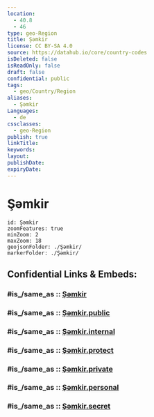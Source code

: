```yaml
---
location:
  - 40.8
  - 46
type: geo-Region
title: Şəmkir
license: CC BY-SA 4.0
source: https://datahub.io/core/country-codes
isDeleted: false
isReadOnly: false
draft: false
confidential: public
tags:
  - geo/Country/Region
aliases:
  - Şəmkir
Languages:
  - de
cssclasses:
  - geo-Region
publish: true
linkTitle:
keywords:
layout:
publishDate:
expiryDate:
---
```


# Şəmkir

```leaflet
id: Şəmkir
zoomFeatures: true 
minZoom: 2 
maxZoom: 18
geojsonFolder: ./Şəmkir/
markerFolder: ./Şəmkir/
```


## Confidential Links & Embeds: 

### #is_/same_as :: [Şəmkir](/_Standards/Earth/Continent/Asia/Asia~North~West/Azerbaijan/Regions~Azerbaijan/Ganja-Qazakh/counties~Ganja-Qazakh/Şəmkir.md) 

### #is_/same_as :: [Şəmkir.public](/_public/Earth/Continent/Asia/Asia~North~West/Azerbaijan/Regions~Azerbaijan/Ganja-Qazakh/counties~Ganja-Qazakh/Şəmkir.public.md) 

### #is_/same_as :: [Şəmkir.internal](/_internal/Earth/Continent/Asia/Asia~North~West/Azerbaijan/Regions~Azerbaijan/Ganja-Qazakh/counties~Ganja-Qazakh/Şəmkir.internal.md) 

### #is_/same_as :: [Şəmkir.protect](/_protect/Earth/Continent/Asia/Asia~North~West/Azerbaijan/Regions~Azerbaijan/Ganja-Qazakh/counties~Ganja-Qazakh/Şəmkir.protect.md) 

### #is_/same_as :: [Şəmkir.private](/_private/Earth/Continent/Asia/Asia~North~West/Azerbaijan/Regions~Azerbaijan/Ganja-Qazakh/counties~Ganja-Qazakh/Şəmkir.private.md) 

### #is_/same_as :: [Şəmkir.personal](/_personal/Earth/Continent/Asia/Asia~North~West/Azerbaijan/Regions~Azerbaijan/Ganja-Qazakh/counties~Ganja-Qazakh/Şəmkir.personal.md) 

### #is_/same_as :: [Şəmkir.secret](/_secret/Earth/Continent/Asia/Asia~North~West/Azerbaijan/Regions~Azerbaijan/Ganja-Qazakh/counties~Ganja-Qazakh/Şəmkir.secret.md)

